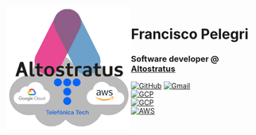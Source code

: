 <a href="https://www.altostratus.es" target="_blank" rel="noopener noreferrer">
  <img align="left" src="fpelegri_altostratus_gcp_aws_firma_github.png" width=250 />
</a>

<h1>Francisco Pelegri</h1>
<h3>Software developer @ <a href="https://www.altostratus.es" target="_blank" rel="noopener noreferrer">Altostratus</a></h3>

[![GitHub](https://img.shields.io/badge/-Github-000?style=flat&logo=Github&logoColor=white)](https://github.com/fpelegri-altostratus)
[![Gmail](https://img.shields.io/badge/-Gmail-c14438?style=flat&logo=Gmail&logoColor=white)](mailto:f.pelegri@altostratus.es)
<br>
[![GCP](https://img.shields.io/badge/Google_Cloud_Developer-4285F4?style=flat&logo=google-cloud&logoColor=white)](https://developers.google.com/profile/u/fpelegri/dashboard)
<br>
[![GCP](https://img.shields.io/badge/Google_Cloud_SkillBoost-AFE1AF?style=flat&logo=google-cloud&logoColor=white)](https://partner.cloudskillsboost.google/public_profiles/6e673bad-5da4-4beb-b9a9-953781a44e12)
<br>
[![AWS](https://img.shields.io/badge/AWS_Partner_Central-FFD580?style=flat&logo=amazonaws&logoColor=black)](https://partnercentral.awspartner.com/partnercentral2/s/)

<br>
